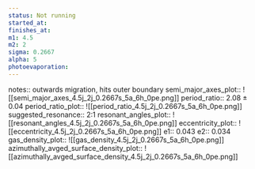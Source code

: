 ```yaml
---
status: Not running
started_at: 
finishes_at: 
m1: 4.5
m2: 2
sigma: 0.2667
alpha: 5
photoevaporation: 
---
```


notes:: outwards migration, hits outer boundary
semi_major_axes_plot:: ![[semi_major_axes_4.5j_2j_0.2667s_5a_6h_0pe.png]]
period_ratio:: 2.08 ± 0.04
period_ratio_plot:: ![[period_ratio_4.5j_2j_0.2667s_5a_6h_0pe.png]]
suggested_resonance:: 2:1
resonant_angles_plot:: ![[resonant_angles_4.5j_2j_0.2667s_5a_6h_0pe.png]]
eccentricity_plot:: ![[eccentricity_4.5j_2j_0.2667s_5a_6h_0pe.png]]
e1:: 0.043
e2:: 0.034
gas_density_plot:: ![[gas_density_4.5j_2j_0.2667s_5a_6h_0pe.png]]
azimuthally_avged_surface_density_plot:: ![[azimuthally_avged_surface_density_4.5j_2j_0.2667s_5a_6h_0pe.png]]
